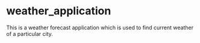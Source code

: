 # weather_application
This is a weather forecast application which is used to find current weather of a particular city.
